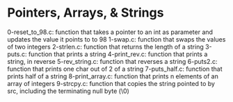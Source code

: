# Pointers, Arrays, & Strings

0-reset_to_98.c: function that takes a pointer to an int as parameter and updates the value it points to to 98
1-swap.c: function that swaps the values of two integers
2-strlen.c: function that returns the length of a string
3-puts.c: function that prints a string
4-print_rev.c: function that prints a string, in reverse
5-rev_string.c: function that reverses a string
6-puts2.c: function that prints one char out of 2 of a string
7-puts_half.c: function that prints half of a string
8-print_array.c: function that prints n elements of an array of integers
9-strcpy.c: function that copies the string pointed to by src, including the terminating null byte (\0)
